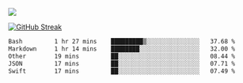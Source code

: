 ![](http://github-profile-summary-cards.vercel.app/api/cards/profile-details?username=sivori&theme=nightowl)

[![GitHub Streak](https://github-readme-streak-stats-murex-one.vercel.app?user=sivori&theme=nightowl&hide_border=true&card_width=700&card_height=200&ring=EBE011&fire=EB9B1B)](https://git.io/streak-stats)

<!--START_SECTION:waka-->

```txt
Bash         1 hr 27 mins    █████████▒░░░░░░░░░░░░░░░   37.68 %
Markdown     1 hr 14 mins    ████████░░░░░░░░░░░░░░░░░   32.00 %
Other        19 mins         ██░░░░░░░░░░░░░░░░░░░░░░░   08.44 %
JSON         17 mins         ██░░░░░░░░░░░░░░░░░░░░░░░   07.71 %
Swift        17 mins         ██░░░░░░░░░░░░░░░░░░░░░░░   07.49 %
```

<!--END_SECTION:waka-->


